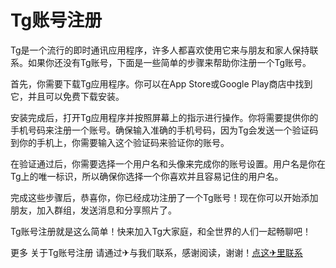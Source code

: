 # Tg账号注册

Tg是一个流行的即时通讯应用程序，许多人都喜欢使用它来与朋友和家人保持联系。如果你还没有Tg账号，下面是一些简单的步骤来帮助你注册一个Tg账号。

首先，你需要下载Tg应用程序。你可以在App Store或Google Play商店中找到它，并且可以免费下载安装。

安装完成后，打开Tg应用程序并按照屏幕上的指示进行操作。你将需要提供你的手机号码来注册一个账号。确保输入准确的手机号码，因为Tg会发送一个验证码到你的手机上，你需要输入这个验证码来验证你的账号。

在验证通过后，你需要选择一个用户名和头像来完成你的账号设置。用户名是你在Tg上的唯一标识，所以确保你选择一个你喜欢并且容易记住的用户名。

完成这些步骤后，恭喜你，你已经成功注册了一个Tg账号！现在你可以开始添加朋友，加入群组，发送消息和分享照片了。

Tg账号注册就是这么简单！快来加入Tg大家庭，和全世界的人们一起畅聊吧！

更多 关于Tg账号注册 请通过✈与我们联系，感谢阅读，谢谢！[点这✈里联系](https://add.k02.cc)